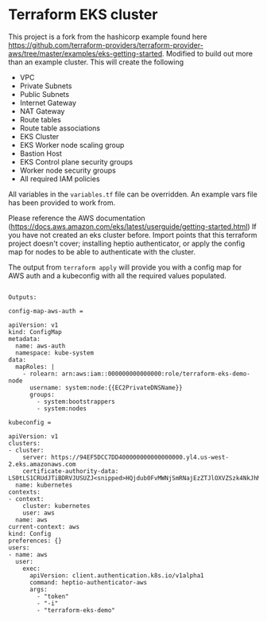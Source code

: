 # Terraform EKS cluster

This project is  a fork from the hashicorp example found here https://github.com/terraform-providers/terraform-provider-aws/tree/master/examples/eks-getting-started. Modified to build out more than an example cluster. This will create the following

* VPC
* Private Subnets
* Public Subnets
* Internet Gateway
* NAT Gateway
* Route tables
* Route table associations
* EKS Cluster
* EKS Worker node scaling group
* Bastion Host
* EKS Control plane security groups
* Worker node security groups
* All required IAM policies



All variables in the `variables.tf` file can be overridden. An example vars file has been provided to work from. 

Please reference the AWS documentation (https://docs.aws.amazon.com/eks/latest/userguide/getting-started.html) If you have not created an eks cluster before. Import points that this terraform project doesn't cover; installing heptio authenticator, or apply the config map for nodes to be able to authenticate with the cluster. 



The output from `terraform apply` will provide you with a config map for AWS auth and a kubeconfig with all the required values populated. 

```

Outputs:

config-map-aws-auth =

apiVersion: v1
kind: ConfigMap
metadata:
  name: aws-auth
  namespace: kube-system
data:
  mapRoles: |
    - rolearn: arn:aws:iam::000000000000000:role/terraform-eks-demo-node
      username: system:node:{{EC2PrivateDNSName}}
      groups:
        - system:bootstrappers
        - system:nodes

kubeconfig =

apiVersion: v1
clusters:
- cluster:
    server: https://94EF5DCC7DD400000000000000000.yl4.us-west-2.eks.amazonaws.com
    certificate-authority-data: LS0tLS1CRUdJTiBDRVJUSUZJ<snipped>HQjdub0FvMWNjSmRNajEzZTJlOXVZSzk4NkJhMmxJZDZqaz0KLS0tLS1FTkQgQ0VSVElGSUNBVEUtLS0tLQo=
  name: kubernetes
contexts:
- context:
    cluster: kubernetes
    user: aws
  name: aws
current-context: aws
kind: Config
preferences: {}
users:
- name: aws
  user:
    exec:
      apiVersion: client.authentication.k8s.io/v1alpha1
      command: heptio-authenticator-aws
      args:
        - "token"
        - "-i"
        - "terraform-eks-demo"
```

